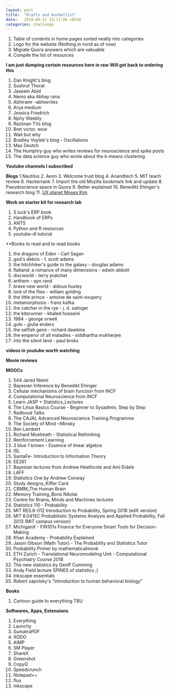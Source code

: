 ```yaml
---
layout: post
title:  "Drafts and bucketlist"
date:   2019-09-21 23:17:06 +0530
categories: challenge
---
```

1. Table of contents in home pages sorted neatly into categories
2. Logo for the website (Nothing in mind as of now)
3. Migrate Quora answers which are vakuable
4. Compile the list of resources

**I am just dumping certain resources here in raw**
**Will get back to ordering this**

1. Dan Knight's blog
2. Sushrut Thorat
3. Jaseem Abid
4. Nemo aka Abhay rana
5. Abhiramr -abhiwrites
6. Arya medium
7. Jessica Friedrich
8. Nphy Weebly
9. Raziman TVs blog
10. Bret victor. wow
11. Wait but why
12. Bradley Voytek's blog - Oscillations
13. Max Deutch
14. The Humphry guy who writes reviews for neuroscience and spike posts
15. The data science guy who wrote about the k-means clustering


**Youtube channels I subscribed**

**Blogs**
1.Nautilus
2. Aeon
3. Welcome trust blog
4. Anandtech
5. MIT teach review
6. Hackerrank
7. Import the old Mozilla bookmark link and update
8. Pseudoscience space in Quora
9. Better explained
10. Benedikt Ehinger's research blog
11. [UX planet Moses Kim](https://uxplanet.org/functional-visualization-vs-artistic-dashboarding-8764cc117aa9)

**Work on starter kit for research lab**
1. S luck's ERP book
2. Handbook of ERPs
3. ANTS
4. Python and R resources
5. youtube-dl tutorial

**Books to read and to read books
1. the dragons of Eden - Carl Sagan
2. god's debris - f. scott adams
3. the hitchhiker's guide to the galaxy - douglas adams
4. flatland: a romance of many dimensions - edwin abbott
5. discworld - terry pratchet
6. anthem - ayn rand
7. brave new world - aldous huxley
8. lord of the flies - william golding
9. the little prince - antoine de saint-exupery
10. metamorphosis - franz kafka
11. the catcher in the rye - j. d. salinger
12. the kiterunner - khaled hosseini
13. 1984 - george orwell
14. guts - giulia enders
15. the selfish gene - richard dawkins
16. the emperor of all maladies - siddhartha mukherjee
17. into the silent land - paul broks

**videos in youtube worth watching**

**Movie reviews**

**MOOCs**
1. 544 Jared Niemi
2. Bayesian Inference by Benedikt Ehinger
3. Cellular mechanisms of brain function from INCF
4. Computational Neuroscience from INCF
5. Learn JASP + Statistics_Lectures
6. The Linux Basics Course - Beginner to Sysadmin, Step by Step
7. Radboud Talks
8. The CAJAL Advanced Neuroscience Training Programme
9. The Society of Mind ~Minsky
10. Ben Lambert
11. Richard Mcelreath - Statistical Rethinking
12. Reinforcement Learning
13. 3 blue 1 brown - Essence of linear algebra
14. ISL
15. SantaFe- Introduction to Information Theory
16. EE261
17. Bayesian lectures from Andrew Heathcote and Ami Eidels
18. LAFF
19. Statistics One by Andrew Conway
20. Study designs_Kiffer Card
21. CBMM_The Human Brain
22. Memory Training_Boris Nikolai
23. Centre for Brains, Minds and Machines lectures
24. Statistics 110 - Probability
25. MIT RES.6-012 Introduction to Probability, Spring 2018 (edX version)
26. MIT 6.041SC Probabilistic Systems Analysis and Applied Probability, Fall 2013 (MIT campus version)
27. MichiganX - FIN101x Finance for Everyone Smart Tools for Decision-Making
28. Khan Academy - Probability Explained
29. Jason Gibson (Math Tutor) - The Probability and Statistics Tutor
30. Probability Primer by mathematicalmonk
31. ETH Zurich - Translational Neuromodeling Unit - Computational Psychiatry Course 2018
32. The new statistics by Geoff Cumming
33. Andy Field lecture SPINES of statistics ;)
34. Inkscape essentials
35. Robert sapolsky's "Introduction to human behavioral biology"


**Books**
1. Cartoon guide to everything
TBU

**Softwares, Apps, Extensions**
1. Everything
2. Launchy
3. SumatraPDF
4. XODO
5. AIMP
6. SM Player
7. ShareX
8. Greenshot
9. CopyQ
10. Speedcrunch
11. Notepad++
12. flux
13. Inkscape






